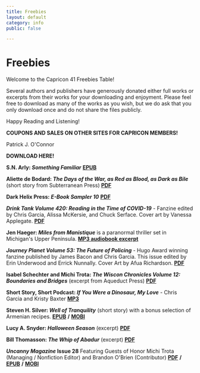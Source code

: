```yaml
---
title: Freebies
layout: default
category: info
public: false

---
```

# Freebies

Welcome to the Capricon 41 Freebies Table!

Several authors and publishers have generously donated either full works or excerpts from their works for your downloading and enjoyment. Please feel free to download as many of the works as you wish, but we do ask that you only download once and do not share the files publicly.

Happy Reading and Listening!

**COUPONS AND SALES ON OTHER SITES FOR CAPRICON MEMBERS!**

Patrick J. O'Connor

**DOWNLOAD HERE!**

**S.N. Arly: _Something Familiar_** [**EPUB**](/assets/images/something-familiar-2nd-print-s-n-arly-1.epub)

**Aliette de Bodard: _The Days of the War, as Red as Blood, as Dark as Bile_** (short story from Subterranean Press) [**PDF**](/assets/images/the-days-of-the-war-as-red-as-blood-as-dark-as-bile_subpress.pdf)

**Dark Helix Press: _E-Book Sampler 10_** [**PDF**](/assets/images/dark-helix-press-ebook-sampler_final.pdf)

**_Drink Tank Volume 420: Reading in the Time of COVID-19_** - Fanzine edited by Chris Garcia, Alissa McKersie, and Chuck Serface. Cover art by Vanessa Applegate. [**PDF**](/assets/images/drinktank420.pdf)

**Jen Haeger: _Miles from Manistique_** is a paranormal thriller set in Michigan's Upper Peninsula. [**MP3 audiobook excerpt**](/assets/images/five-minute-sample_miles-from-manistique.mp3)

**_Journey Planet Volume 53: The Future of Policing_** - Hugo Award winning fanzine published by James Bacon and Chris Garcia. This issue edited by Erin Underwood and Errick Nunnally. Cover Art by Afua Richardson. [**PDF**](/assets/images/journeyplanet53.pdf)

**Isabel Schechter and Michi Trota: _The Wiscon Chronicles Volume 12: Boundaries and Bridges_** (excerpt from Aqueduct Press) [**PDF**](/assets/images/wisconchronicles12.pdf)

**Short Story, Short Podcast: _If You Were a Dinosaur, My Love_** - Chris Garcia and Kristy Baxter [**MP3**](/assets/images/ifyouwereadinosaur.mp3)

**Steven H. Silver: _Well of Tranquility_** (short story) with a bonus selection of Armenian recipes. [**EPUB**](/assets/images/silver-well-of-tranquility-and-a-selection-of-armenian-recipes.epub) **/** [**MOBI**](/assets/images/silver-well-of-tranquility-and-a-selection-of-armenian-recipes.mobi)

**Lucy A. Snyder: _Halloween Season_** (excerpt) [**PDF**](/assets/images/halloween-season-excerpt.pdf)

**Bill Thomasson: _The Whip of Abadur_** (excerpt) [**PDF**](/assets/images/whip-of-abadur-prologue-chapter.pdf)

**_Uncanny Magazine_ Issue 28** Featuring Guests of Honor Michi Trota (Managing / Nonfiction Editor) and Brandon O'Brien (Contributor)   [**PDF**](/assets/images/uncanny_issue_28.pdf) **/** [**EPUB**](/assets/images/uncanny_issue_28.epub) **/** [**MOBI**](/assets/images/uncanny_issue_28.mobi)